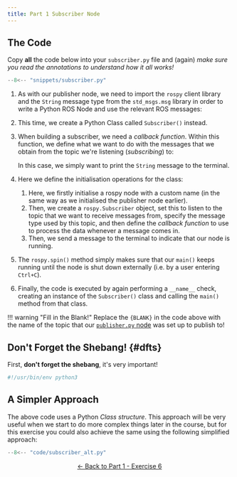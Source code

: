 ```yaml
---  
title: Part 1 Subscriber Node  
---
```


## The Code

Copy **all** the code below into your `subscriber.py` file and (again) *make sure you read the annotations to understand how it all works!*

```python title="subscriber.py"
--8<-- "snippets/subscriber.py"
```

1. As with our publisher node, we need to import the `rospy` client library and the `String` message type from the `std_msgs.msg` library in order to write a Python ROS Node and use the relevant ROS messages:

2. This time, we create a Python Class called `Subscriber()` instead.

3. When building a subscriber, we need a *callback function*. Within this function, we define what we want to do with the messages that we obtain from the topic we're listening (*subscribing*) to:

    In this case, we simply want to print the `String` message to the terminal.

4. Here we define the initialisation operations for the class:

    1. Here, we firstly initialise a rospy node with a custom name (in the same way as we initialised the publisher node earlier). 
    1. Then, we create a `rospy.Subscriber` object, set this to listen to the topic that we want to receive messages from, specify the message type used by this topic, and then define the *callback function* to use to process the data whenever a message comes in.
    1. Then, we send a message to the terminal to indicate that our node is running.

5. The `rospy.spin()` method simply makes sure that our `main()` keeps running until the node is shut down externally (i.e. by a user entering `Ctrl+C`).

6. Finally, the code is executed by again performing a `__name__` check, creating an instance of the `Subscriber()` class and calling the `main()` method from that class.

!!! warning "Fill in the Blank!"
    Replace the `{BLANK}` in the code above with the name of the topic that our [`publisher.py` node](./publisher.md) was set up to publish to!

## Don't Forget the Shebang! {#dfts}

First, **don't forget the shebang**, it's very important!

```python
#!/usr/bin/env python3
```

## A Simpler Approach

The above code uses a Python *Class structure*.  This approach will be very useful when we start to do more complex things later in the course, but for this exercise you could also achieve the same using the following simplified approach:

```python
--8<-- "code/subscriber_alt.py"
```

<p align="center">
  <a href="../../part1#ex6_ret">&#8592; Back to Part 1 - Exercise 6</a>
</p>